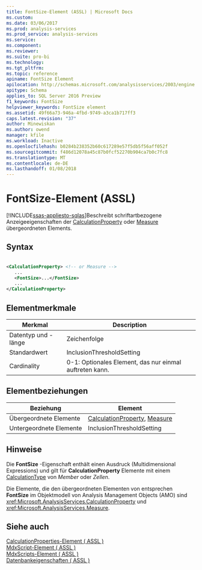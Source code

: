 ```yaml
---
title: FontSize-Element (ASSL) | Microsoft Docs
ms.custom: 
ms.date: 03/06/2017
ms.prod: analysis-services
ms.prod_service: analysis-services
ms.service: 
ms.component: 
ms.reviewer: 
ms.suite: pro-bi
ms.technology: 
ms.tgt_pltfrm: 
ms.topic: reference
apiname: FontSize Element
apilocation: http://schemas.microsoft.com/analysisservices/2003/engine
apitype: Schema
applies_to: SQL Server 2016 Preview
f1_keywords: FontSize
helpviewer_keywords: FontSize element
ms.assetid: 49f66a73-946a-4fbd-9749-a3ca1b717ff3
caps.latest.revision: "37"
author: Minewiskan
ms.author: owend
manager: kfile
ms.workload: Inactive
ms.openlocfilehash: b0284b238352b60c617289e57f5db5f56aff052f
ms.sourcegitcommit: f486d12078a45c87b0fcf52270b904ca7b0c7fc8
ms.translationtype: MT
ms.contentlocale: de-DE
ms.lasthandoff: 01/08/2018
---
```

# <a name="fontsize-element-assl"></a>FontSize-Element (ASSL)
[!INCLUDE[ssas-appliesto-sqlas](../../../includes/ssas-appliesto-sqlas.md)]Beschreibt schriftartbezogene Anzeigeeigenschaften der [CalculationProperty](../../../analysis-services/scripting/objects/calculationproperty-element-assl.md) oder [Measure](../../../analysis-services/scripting/objects/measure-element-assl.md) übergeordneten Elements.  
  
## <a name="syntax"></a>Syntax  
  
```xml  
  
<CalculationProperty> <!-- or Measure -->  
   ...  
   <FontSize>...</FontSize>  
   ...  
</CalculationProperty>  
```  
  
## <a name="element-characteristics"></a>Elementmerkmale  
  
|Merkmal|Description|  
|--------------------|-----------------|  
|Datentyp und -länge|Zeichenfolge|  
|Standardwert|InclusionThresholdSetting|  
|Cardinality|0-1: Optionales Element, das nur einmal auftreten kann.|  
  
## <a name="element-relationships"></a>Elementbeziehungen  
  
|Beziehung|Element|  
|------------------|-------------|  
|Übergeordnete Elemente|[CalculationProperty](../../../analysis-services/scripting/objects/calculationproperty-element-assl.md), [Measure](../../../analysis-services/scripting/objects/measure-element-assl.md)|  
|Untergeordnete Elemente|InclusionThresholdSetting|  
  
## <a name="remarks"></a>Hinweise  
 Die **FontSize** -Eigenschaft enthält einen Ausdruck (Multidimensional Expressions) und gilt für **CalculationProperty** Elemente mit einem [CalculationType](../../../analysis-services/scripting/properties/calculationtype-element-assl.md) von *Member* oder *Zellen*.  
  
 Die Elemente, die den übergeordneten Elementen von entsprechen **FontSize** im Objektmodell von Analysis Management Objects (AMO) sind <xref:Microsoft.AnalysisServices.CalculationProperty> und <xref:Microsoft.AnalysisServices.Measure>.  
  
## <a name="see-also"></a>Siehe auch  
 [CalculationProperties-Element &#40; ASSL &#41;](../../../analysis-services/scripting/collections/calculationproperties-element-assl.md)   
 [MdxScript-Element &#40; ASSL &#41;](../../../analysis-services/scripting/objects/mdxscript-element-assl.md)   
 [MdxScripts-Element &#40; ASSL &#41;](../../../analysis-services/scripting/collections/mdxscripts-element-assl.md)   
 [Datenbankeigenschaften &#40; ASSL &#41;](../../../analysis-services/scripting/properties/properties-assl.md)  
  
  
